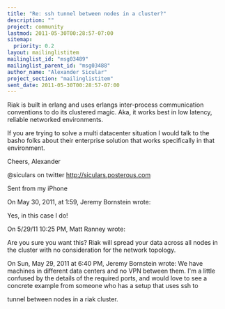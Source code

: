 ```yaml
---
title: "Re: ssh tunnel between nodes in a cluster?"
description: ""
project: community
lastmod: 2011-05-30T00:28:57-07:00
sitemap:
  priority: 0.2
layout: mailinglistitem
mailinglist_id: "msg03489"
mailinglist_parent_id: "msg03488"
author_name: "Alexander Sicular"
project_section: "mailinglistitem"
sent_date: 2011-05-30T00:28:57-07:00
---
```



Riak is built in erlang and uses erlangs inter-process communication 
conventions to do its clustered magic. Aka, it works best in low 
latency, reliable networked environments.


If you are trying to solve a multi datacenter situation I would talk 
to the basho folks about their enterprise solution that works 
specifically in that environment.


Cheers, Alexander


@siculars on twitter
http://siculars.posterous.com

Sent from my iPhone

On May 30, 2011, at 1:59, Jeremy Bornstein  wrote:


Yes, in this case I do!


On 5/29/11 10:25 PM, Matt Ranney wrote:


Are you sure you want this? Riak will spread your data across all 
nodes in the cluster with no consideration for the network topology.


On Sun, May 29, 2011 at 6:40 PM, Jeremy Bornstein 
 wrote:
We have machines in different data centers and no VPN between 
them. I'm
a little confused by the details of the required ports, and would 
love
to see a concrete example from someone who has a setup that uses 
ssh to

tunnel between nodes in a riak cluster.

